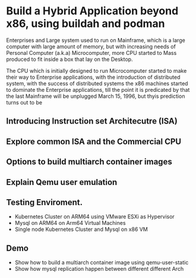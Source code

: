 # Build a Hybrid Application beyond x86, using buildah and podman

Enterprises and Large system used to run on Mainframe, which is a large computer with large amount of memory, but with increasing needs of Personal Computer (a.k.a) Microcomputer, more CPU started to Mass produced to fit inside a box that lay on the Desktop.

The CPU which is initially designed to run Microcomputer started to make their way to Enterprise applications, with the introduction of distributed system, with the success of distributed systems the x86 machines started to dominate the Enterprise applications, till the point it is predicated by that the last Mainframe will be unplugged March 15, 1996, but thyis prediction turns out to be 

## Introducing Instruction set Architecutre (ISA)



## Explore common ISA and the Commercial CPU
## Options to build multiarch container images
## Explain Qemu user emulation
## Testing Enviroment.
   * Kubernetes Cluster on ARM64 using VMware ESXi as Hypervisor
   * Mysql on ARM64 on Arm64 Virtual Machines
   * Single node Kubernetes Cluster and Mysql on x86 VM
## Demo
   * Show how to build a multiarch container image using qemu-user-static
   * Show how mysql replication happen between different different Arch
